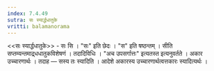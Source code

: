 ```yaml
---
index: 7.4.49
sutra: सः स्यार्द्धधातुके
vritti: balamanorama
---
```


<<सः स्यार्द्धधातुके>> - सः सि । "सः" इति छेदः । "स" इति षष्ठन्तम् । सीति सप्तम्यन्तमाद्र्धधातुकविशेषणं । तदादिविधिः । "अच उपसर्गात्तः" इत्यतस्त इत्यनुवर्तते । अकार उच्चारणार्थः । तदाह — सस्य तः स्यादिति । आदेशे अकारस्य उच्चारणार्थत्वत्तकारः स्यादित्यर्थः ।